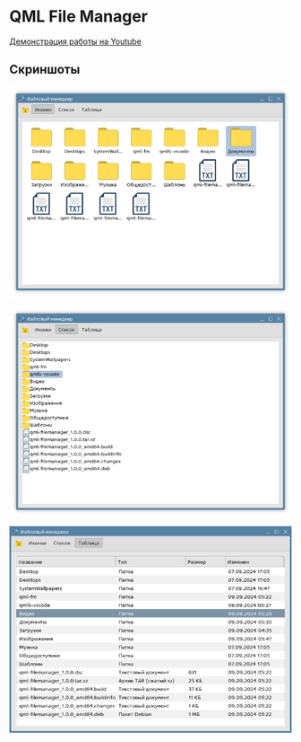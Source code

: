 # QML File Manager

[Демонстрация работы на Youtube](https://youtu.be/SjDD_10l9EI)

## Скриншоты

![icons-view](assets/pic1.png)

![list-view](assets/pic2.png)

![table-view](assets/pic3.png)
